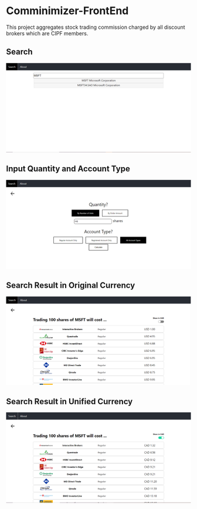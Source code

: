 # Comminimizer-FrontEnd
This project aggregates stock trading commission charged by all discount brokers which are CIPF members.

## Search
![Search Instrument](comminimizer/demo/Search-1.PNG)

## Input Quantity and Account Type
![Input Quantity and Account Type](comminimizer/demo/Search-2.PNG)

## Search Result in Original Currency
![Search Result 1](comminimizer/demo/Search-3.PNG)

## Search Result in Unified Currency
![Search Result 2](comminimizer/demo/Search-4.PNG)
